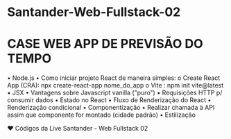 # Santander-Web-Fullstack-02
# CASE WEB APP DE PREVISÃO DO TEMPO
•	  Node.js
•	  Como iniciar projeto React de maneira simples:
o	Create React App (CRA): npx create-react-app nome_do_app
o	Vite : npm init vite@latest
•	  JSX
•	  Vantagens sobre Javascript vanilla ("puro")
•	  Requisições HTTP p/ consumir dados
•	  Estado no React
•	  Fluxo de Renderização do React
•	  Renderização condicional
•	  Componentização
•	  Realizar chamada à API assim que componente for montado (cidade padrão)
•	  Estilização

❤️ Códigos da Live Santander - Web Fullstack 02
